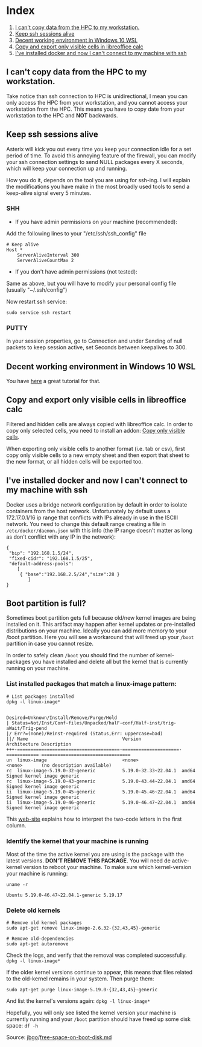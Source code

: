 # Index
1. [I can't copy data from the HPC to my workstation.](#I-can't-copy-data-from-the-HPC-to-my-workstation.)
2. [Keep ssh sessions alive](#Keep-ssh-sessions-alive)
3. [Decent working environment in Windows 10 WSL](#Decent-working-environment-in-Windows-10-WSL)
4. [Copy and export only visible cells in libreoffice calc](#Copy-and-export-only-visible-cells-in-libreoffice-calc)
5. [I've installed docker and now I can't connect to my machine with ssh](#I've-installed-docker-and-now-I-can't-connect-to-my-machine-with-ssh)

## I can't copy data from the HPC to my workstation.
Take notice than ssh connection to HPC is unidirectional, I mean you can only access the HPC from your workstation, and you cannot access your workstation from the HPC. This means you have to copy date from your workstation to the HPC and **NOT** backwards.

## Keep ssh sessions alive
Asterix will kick you out every time you keep your connection idle for a set period of time. To avoid this annoying feature of the firewall, you can modify your ssh connection settings to send NULL packages every X seconds, which will keep your connection up and running. 

How you do it, depends on the tool you are using for ssh-ing. I will explain the modifications you have make in the most broadly used tools to send a keep-alive signal every 5 minutes.

### SHH

* If you have admin permissions on your machine (recommended):

Add the following lines to your "/etc/ssh/ssh_config" file

```
# Keep alive
Host *
    ServerAliveInterval 300
    ServerAliveCountMax 2
```

* If you don't have admin permissions (not tested):

Same as above, but you will have to modify your personal config file (usually "~/.ssh/config")

Now restart ssh service:
```
sudo service ssh restart
```

### PUTTY

In your session properties, go to Connection and under Sending of null packets to keep session active, set Seconds between keepalives to 300.

## Decent working environment in Windows 10 WSL
You have [here](https://github.com/BU-ISCIII/BU-ISCIII/wiki/Decent-working-environment-in-Windows-10-WSL) a great tutorial for that.

## Copy and export only visible cells in libreoffice calc
Filtered and hidden cells are always copied with libreoffice calc. In order to copy only selected cells, you need to install an addon: [Copy only visible cells](https://extensions.libreoffice.org/extensions/copy-only-visible-cells).

When exporting only visible cells to another format (i.e. tab or csv), first copy only visible cells to a new empty sheet and then export that sheet to the new format, or all hidden cells will be exported too.

## I've installed docker and now I can't connect to my machine with ssh
Docker uses a bridge network configuration by default in order to isolate containers from the host network. Unfortunately by default uses a 172.17.0.1/16 ip range that conflicts with IPs already in use in the ISCIII network.
You need to change this default range creating a file in `/etc/docker/daemon.json` with this info (the IP range doesn't matter as long as don't conflict with any IP in the network):
```
{
 "bip": "192.168.1.5/24", 
 "fixed-cidr": "192.168.1.5/25", 
 "default-address-pools":
 	[ 
	 { "base":"192.168.2.5/24","size":28 } 
        ] 
}
```

## Boot partition is full?
Sometimes boot partition gets full because old/new kernel images are being installed on it. This artifact may happen after kernel updates or pre-installed distributions on your machine. Ideally you can add more memory to your /boot partition. Here you will see a workaround that will freed up your `/boot` partition in case you cannot resize.  

In order to safely clean `/boot` you should find the number of kernel-packages you have installed and delete all but the kernel that is currently running on your machine.   

### List installed packages that match a linux-image pattern:

```shell
# List packages installed
dpkg -l linux-image*


Desired=Unknown/Install/Remove/Purge/Hold
| Status=Not/Inst/Conf-files/Unpacked/halF-conf/Half-inst/trig-aWait/Trig-pend
|/ Err?=(none)/Reinst-required (Status,Err: uppercase=bad)
||/ Name                                   Version               Architecture Description
+++-======================================-=====================-============-=================================
un  linux-image                            <none>                <none>       (no description available)
rc  linux-image-5.19.0-32-generic          5.19.0-32.33~22.04.1  amd64        Signed kernel image generic
rc  linux-image-5.19.0-43-generic          5.19.0-43.44~22.04.1  amd64        Signed kernel image generic
ii  linux-image-5.19.0-45-generic          5.19.0-45.46~22.04.1  amd64        Signed kernel image generic
ii  linux-image-5.19.0-46-generic          5.19.0-46.47~22.04.1  amd64        Signed kernel image generic
```

This [web-site](https://linuxprograms.wordpress.com/2010/05/11/status-dpkg-list/) explains how to interpret the two-code letters in the first column. 

### Identify the kernel that your machine is running
Most of the time the active kernel you are using is the package with the latest versions. **DON'T REMOVE THIS PACKAGE**. You will need de active-kernel version to reboot your machine. To make sure which kernel-version your machine is running: 

```shell
uname -r

Ubuntu 5.19.0-46.47~22.04.1-generic 5.19.17
```

### Delete old kernels

```shell
# Remove old kernel packages
sudo apt-get remove linux-image-2.6.32-{32,43,45}-generic

# Remove old-dependencies
sudo apt-get autoremove
```

Check the logs, and verify that the removal was completed successfully. `dpkg -l linux-image*`


If the older kernel versions continue to appear, this means that files related to the old-kernel remains in your system. 
Then purge them:

```shell
sudo apt-get purge linux-image-5.19.0-{32,43,45}-generic
```

And list the kernel's versions again:  `dpkg -l linux-image*`

Hopefully, you will only see listed the kernel version your machine is currently running and your `/boot` partition should have freed up some disk space: `df -h`

Source: [jbgo](https://gist.github.com/jbgo)/[free-space-on-boot-disk.md](https://gist.github.com/jbgo/5016064)
